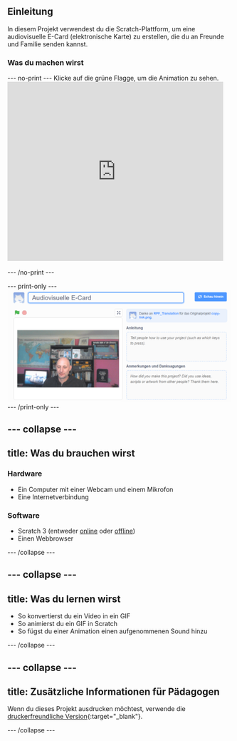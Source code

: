 ## Einleitung

In diesem Projekt verwendest du die Scratch-Plattform, um eine audiovisuelle E-Card (elektronische Karte) zu erstellen, die du an Freunde und Familie senden kannst.

### Was du machen wirst

--- no-print --- Klicke auf die grüne Flagge, um die Animation zu sehen. <iframe src="https://scratch.mit.edu/projects/419313682/embed" allowtransparency="true" width="485" height="402" frameborder="0" scrolling="no" allowfullscreen mark="crwd-mark"></iframe>

--- /no-print ---

--- print-only --- ![Complete project](images/showcase_static.png) --- /print-only ---

--- collapse ---
---
title: Was du brauchen wirst
---
### Hardware

- Ein Computer mit einer Webcam und einem Mikrofon
- Eine Internetverbindung

### Software

- Scratch 3 (entweder [online](http://rpf.io/scratchon) oder [offline](http://rpf.io/scratchoff))
- Einen Webbrowser

--- /collapse ---

--- collapse ---
---
title: Was du lernen wirst
---

- So konvertierst du ein Video in ein GIF
- So animierst du ein GIF in Scratch
- So fügst du einer Animation einen aufgenommenen Sound hinzu

--- /collapse ---

--- collapse ---
---
title: Zusätzliche Informationen für Pädagogen
---

Wenn du dieses Projekt ausdrucken möchtest, verwende die [druckerfreundliche Version](https://projects.raspberrypi.org/en/projects/av-e-card/print){:target="_blank"}.

--- /collapse ---
